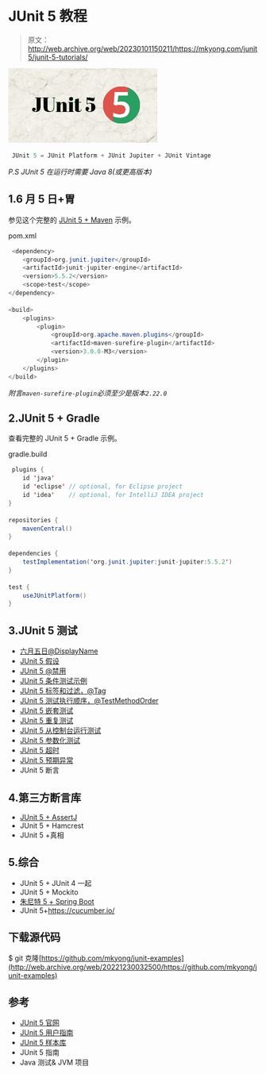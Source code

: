 # JUnit 5 教程

> 原文：<http://web.archive.org/web/20230101150211/https://mkyong.com/junit5/junit-5-tutorials/>

![junit 5 logo](img/46092775dbf2f607928c9c130c58a378.png)

```java
 JUnit 5 = JUnit Platform + JUnit Jupiter + JUnit Vintage 
```

*P.S JUnit 5 在运行时需要 Java 8(或更高版本)*

## 1.6 月 5 日+胃

参见这个完整的 [JUnit 5 + Maven](/web/20221230032500/https://mkyong.com/junit5/junit-5-maven-examples/) 示例。

pom.xml

```java
 <dependency>
	<groupId>org.junit.jupiter</groupId>
	<artifactId>junit-jupiter-engine</artifactId>
	<version>5.5.2</version>
	<scope>test</scope>
</dependency>

<build>
    <plugins>
		<plugin>
			<groupId>org.apache.maven.plugins</groupId>
			<artifactId>maven-surefire-plugin</artifactId>
			<version>3.0.0-M3</version>
		</plugin>
	</plugins>
</build> 
```

*附言`maven-surefire-plugin`必须至少是版本`2.22.0`*

## 2.JUnit 5 + Gradle

查看完整的 JUnit 5 + Gradle 示例。

gradle.build

```java
 plugins {
	id 'java'
	id 'eclipse' // optional, for Eclipse project
	id 'idea'	 // optional, for IntelliJ IDEA project
}

repositories {
	mavenCentral()
}

dependencies {
	testImplementation('org.junit.jupiter:junit-jupiter:5.5.2')
}

test {
	useJUnitPlatform()
} 
```

## 3.JUnit 5 测试

*   [六月五日@DisplayName](/web/20221230032500/https://mkyong.com/junit5/junit-5-display-names/)
*   [JUnit 5 假设](/web/20221230032500/https://mkyong.com/junit5/junit-5-assumptions-examples/)
*   [JUnit 5 @禁用](/web/20221230032500/https://mkyong.com/junit5/junit-5-how-to-disable-tests/)
*   [JUnit 5 条件测试示例](/web/20221230032500/https://mkyong.com/junit5/junit-5-conditional-test-examples/)
*   [JUnit 5 标签和过滤，@Tag](/web/20221230032500/https://mkyong.com/junit5/junit-5-tagging-and-filtering-tag-examples/)
*   [JUnit 5 测试执行顺序，@TestMethodOrder](/web/20221230032500/https://mkyong.com/junit5/junit-5-test-execution-order/)
*   [JUnit 5 嵌套测试](/web/20221230032500/https://mkyong.com/junit5/junit-5-nested-test-examples/)
*   [JUnit 5 重复测试](/web/20221230032500/https://mkyong.com/junit5/junit-5-repeated-tests/)
*   [JUnit 5 从控制台运行测试](/web/20221230032500/https://mkyong.com/junit5/junit-5-consolelauncher-examples/)
*   [JUnit 5 参数化测试](/web/20221230032500/https://mkyong.com/junit5/junit-5-parameterized-tests/)
*   [JUnit 5 超时](/web/20221230032500/https://mkyong.com/junit5/junit-5-timeouts-examples/)
*   [JUnit 5 预期异常](/web/20221230032500/https://mkyong.com/junit5/junit-5-expected-exception/)
*   JUnit 5 断言

## 4.第三方断言库

*   [JUnit 5 + AssertJ](/web/20221230032500/https://mkyong.com/junit5/junit-5-assertj-examples/)
*   JUnit 5 + Hamcrest
*   JUnit 5 +真相

## 5.综合

*   JUnit 5 + JUnit 4 一起
*   JUnit 5 + Mockito
*   [朱尼特 5 + Spring Boot](/web/20221230032500/https://mkyong.com/spring-boot/spring-boot-junit-5-mockito/)
*   JUnit 5+https://cucumber.io/

## 下载源代码

$ git 克隆[https://github.com/mkyong/junit-examples](http://web.archive.org/web/20221230032500/https://github.com/mkyong/junit-examples)

## 参考

*   [JUnit 5 官网](http://web.archive.org/web/20221230032500/https://junit.org/junit5/)
*   [JUnit 5 用户指南](http://web.archive.org/web/20221230032500/https://junit.org/junit5/docs/current/user-guide/)
*   [JUnit 5 样本库](http://web.archive.org/web/20221230032500/https://github.com/junit-team/junit5-samples)
*   JUnit 5 指南
*   Java 测试& JVM 项目

<input type="hidden" id="mkyong-current-postId" value="15790">
